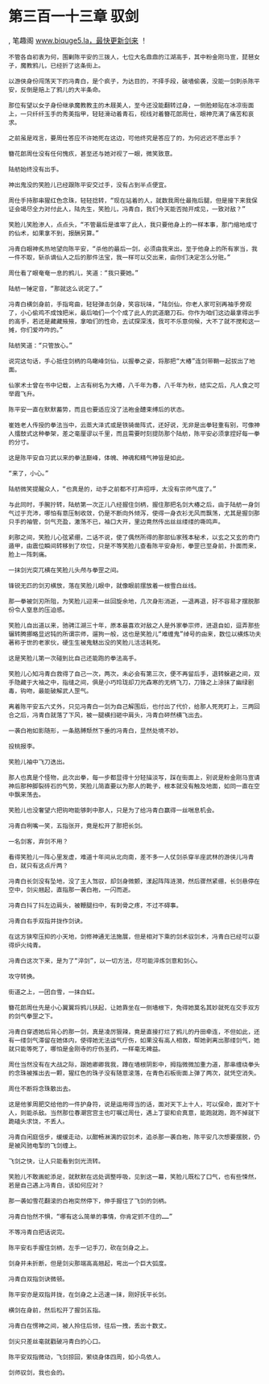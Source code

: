 # 第三百一十三章 驭剑
, 笔趣阁 www.biquge5.la，最快更新剑来 ！

    不管各自初衷为何，围剿陈平安的三拨人，七位大名鼎鼎的江湖高手，其中粉金刚马宣，琵琶女子，魔教鸦儿，已经折了这条街上。

    以游侠身份闯荡天下的冯青白，是个疯子，为达目的，不择手段，破墙偷袭，没能一剑刺杀陈平安，反倒是赔上了鸦儿的大半条命。

    那位有望以女子身份继承魔教教主的木屐美人，至今还没能翻转过身，一侧脸颊贴在冰凉街面上，一只纤纤玉手的秀美指甲，轻轻滑动着青石，视线对着簪花郎周仕，眼神充满了痛苦和哀求。

    之前虽是戏言，要周仕答应不许她死在这边，可他终究是答应了的，为何迟迟不愿出手？

    簪花郎周仕没有任何愧疚，甚至还与她对视了一眼，微笑致意。

    陆舫始终没有出手。

    神出鬼没的笑脸儿已经跟陈平安交过手，没有占到半点便宜。

    周仕手持那串猩红色念珠，轻轻捻转，“现在站着的人，就数我周仕最拖后腿，但是接下来我保证会竭尽全力对付此人，陆先生，笑脸儿，冯青白，我们今天能否抛开成见，一致对敌？”

    笑脸儿笑脸渗人，点点头，“不管最后是谁宰了此人，我只要他身上的一样本事，那门缩地成寸的仙术，如果拿不到，报酬另算。”

    冯青白眼神炙热地望向陈平安，“杀他的最后一剑，必须由我来出，至于他身上的所有家当，我一件不取，斩杀谪仙人之后的那件法宝，我一样可以交出来，由你们决定怎么分赃。”

    周仕看了眼奄奄一息的鸦儿，笑道：“我只要她。”

    陆舫一锤定音，“那就这么说定了。”

    冯青白横剑身前，手指弯曲，轻轻弹击剑身，笑容玩味，“陆剑仙，你老人家可别再袖手旁观了，小心偷鸡不成蚀把米，最后咱们一个个成了此人的武道磨刀石。你作为咱们这边最拿得出手的高手，若还是藏藏掖掖，拿咱们的性命，去试探深浅，我可不乐意伺候，大不了就不搅和这一摊，你们爱咋咋的。”

    陆舫笑道：“只管放心。”

    说完这句话，手心抵住剑柄的鸟瞰峰剑仙，以握拳之姿，将那把“大椿”连剑带鞘一起拔出了地面。

    仙家术士曾在书中记载，上古有树名为大椿，八千年为春，八千年为秋，结实之后，凡人食之可举霞飞升。

    陈平安一直在默默蓄势，而且也要适应没了法袍金醴束缚后的状态。

    崔姓老人传授的拳法当中，云蒸大泽式或是铁骑凿阵式，还好说，无非是出拳轻重有别，可像神人擂鼓式这种拳架，差之毫厘谬以千里，而且需要时刻提防那个陆舫，陈平安必须拿捏好每一拳的分寸。

    这是陈平安自习武以来的拳法巅峰，体魄、神魂和精气神皆是如此。

    “来了，小心。”

    陆舫微笑提醒众人，“也真是的，动手之前都不打声招呼，太没有宗师气度了。”

    与此同时，手腕拧转，陆舫第一次正儿八经握住剑柄，握住那把名剑大椿之后，由于陆舫一身剑气过于充沛，哪怕有意压制收敛，仍是不断向外倾泻，使得一身衣衫无风而飘荡，尤其是握剑那只手的袖管，剑气充盈，激荡不已，袖口大开，里边竟然传出丝丝缕缕的嘶鸣声。

    刹那之间，笑脸儿心弦紧绷，二话不说，使了偶然所得的那部仙家残本秘术，以玄之又玄的奇门遁甲，由震位瞬间转移到了坎位，只是不等笑脸儿查看陈平安身形，拳罡已至身前，扑面而来，脸上一阵刺痛。

    一抹剑光突兀横在笑脸儿头颅与拳罡之间。

    锋锐无匹的剑刃横放，落在笑脸儿眼中，就像眼前摆放着一根雪白丝线。

    那一拳被剑刃所阻，为笑脸儿迎来一丝回旋余地，几次身形消逝，一退再退，好不容易才摆脱那份令人窒息的压迫感。

    笑脸儿自出道以来，驰骋江湖三十年，原本最喜欢对敌之人是外家拳宗师，进退自如，逗弄那些辗转腾挪略显迟钝的所谓宗师，遛狗一般，这也是笑脸儿“难缠鬼”绰号的由来，数位以横炼功夫著称于世的老家伙，硬生生被鬼魅出没的笑脸儿活活耗死。

    这是笑脸儿第一次碰到比自己还能跑的拳法高手。

    笑脸儿心知冯青白救得了自己一次，两次，未必会有第三次，便不再留后手，退转躲避之间，双手隐藏于大袖之中，指缝之间，俱是小巧玲珑却刀光森寒的无柄飞刀，刀锋之上涂抹了幽绿剧毒，钩吻，最能破解武人罡气。

    离着陈平安五六丈外，只见冯青白一剑为自己解围后，也付出了代价，给那人死死盯上，三两回合之后，冯青白就落了下风，被一腿横扫砸中肩头，冯青白砰然横飞出去。

    一袭白袍如影随形，一条胳膊颓然下垂的冯青白，显然处境不妙。

    投桃报李。

    笑脸儿袖中飞刀迭出。

    那人也真是个怪物，此次出拳，每一步都显得十分轻描淡写，踩在街面上，别说是粉金刚马宣请神后那种脚裂砖石的气势，笑脸儿简直要以为那人的靴子，根本就没有触及地面，如同一直在空中飘来荡去。

    笑脸儿也没奢望六把钩吻能够刺中那人，只是为了给冯青白赢得一丝喘息机会。

    冯青白咧嘴一笑，五指张开，竟是松开了那把长剑。

    一名剑客，弃剑不用？

    看得笑脸儿一阵心里发虚，难道十年间从北向南，差不多一人仗剑杀穿半座武林的游侠儿冯青白，就只有这点斤两？

    冯青白长剑没有坠地，没了主人驾驭，却剑身微颤，漾起阵阵涟漪，然后骤然紧绷，长剑悬停在空中，剑尖翘起，直指那一袭白袍，一闪而逝。

    冯青白抖了抖左边肩头，被鞭腿扫中，有刺骨之疼，不过不碍事。

    冯青白右手双指并拢作剑诀。

    在这方狭窄压抑的小天地，剑修神通无法施展，但是相对下乘的剑术驭剑术，冯青白已经可以耍得炉火纯青。

    冯青白这次下来，是为了“淬剑”，以一切方法，尽可能淬炼剑意和剑心。

    攻守转换。

    街道之上，一团白雪，一抹白虹。

    簪花郎周仕先是小心翼翼将鸦儿扶起，让她靠坐在一侧墙根下，免得她莫名其妙就死在交手双方的剑气拳罡之下。

    冯青白穿透她后背心的那一剑，真是凌厉狠辣，竟是直接打烂了鸦儿的丹田牵连，不但如此，还有一缕剑气滞留在她体内，使得她无法运气疗伤，如果没有高人相救，帮她剥离出那缕剑气，她就只能等死了，哪怕是金刚寺的疗伤圣药，一样毫无裨益。

    周仕当然没有在大战之际，跟她卿卿我我，蹲在墙根阴影中，拇指微微加重力道，那串缠绕拳头的念珠被推出去一颗，猩红色的珠子没有随意滚落，在青色石板街面上弹了两次，就凭空消失。

    周仕不断将念珠散出去。

    这是他爹周肥交给他的一件护身符，说是运用得当的话，面对天下上十人，可以保命，面对下十人，则能杀敌。当然那位春潮宫宫主也叮嘱过周仕，遇上丁婴和俞真意，能跑就跑，跑不掉就下跪磕头求饶，不丢人。

    冯青白闲庭信步，缓缓走动，以酣畅淋漓的驭剑术，追杀那一袭白袍，陈平安几次想要摆脱，仍是被风驰电掣的飞剑缠上。

    飞剑之快，让人只能看到剑光流转。

    笑脸儿不敢画蛇添足，就默默在远处调整呼吸，见到这一幕，笑脸儿既松了口气，也有些悚然，若是自己遇上冯青白，该如何应对？

    那一袭如雪花翻滚的白袍突然停下，伸手握住了飞剑的剑柄。

    冯青白怡然不惧，“哪有这么简单的事情，你肯定抓不住的……”

    不等冯青白把话说完。

    陈平安右手握住剑柄，左手一记手刀，砍在剑身之上。

    剑身并未折断，但是剑尖那端高高翘起，弯出一个巨大弧度。

    冯青白双指剑诀微顿。

    陈平安亦是双指并拢，在剑身之上迅速一抹，刚好抚平长剑。

    横剑在身前，然后松开了握剑五指。

    冯青白在愣神之间，被人拎住后领，往后一拽，丢出十数丈。

    剑尖只差丝毫就戳破冯青白的心口。

    陈平安双指微动，飞剑掠回，萦绕身体四周，如小鸟依人。

    剑师驭剑，我也会的。